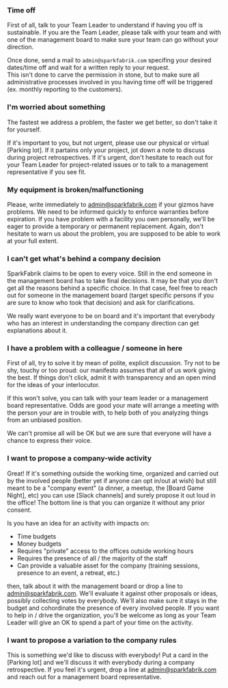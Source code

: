 ### Time off

First of all, talk to your Team Leader to understand if having you off is sustainable.
If you are the Team Leader, please talk with your team and with one of the management board to make sure your team can go without your direction.

Once done, send a mail to `admin@sparkfabrik.com` specifing your desired dates/time off and wait for a written reply to your request.  
This isn't done to carve the permission in stone, but to make sure all administrative processes involved in you having time off will be triggered (ex. monthly reporting to the customers).

### I'm worried about something

The fastest we address a problem, the faster we get better, so don't take it for yourself.

If it's important to you, but not urgent, please use our physical or virtual [Parking lot]. If it partains only your project, jot down a note to discuss during project retrospectives.
If it's urgent, don't hesitate to reach out for your Team Leader for project-related issues or to talk to a management representative if you see fit.


### My equipment is broken/malfunctioning

Please, write immediately to admin@sparkfabrik.com if your gizmos have problems. We need to be informed quickly to enforce warranties before expiration.
If you have problem with a facility you own personally, we'll be eager to provide a temporary or permanent replacement. Again, don't hesitate to warn us about the problem, you are supposed to be able to work at your full extent.

### I can't get what's behind a company decision

SparkFabrik claims to be open to every voice. Still in the end someone in the management board has to take final decisions. It may be that you don't get all the reasons behind a specific choice. In that case, feel free to reach out for someone in the management board (target specific persons if you are sure to know who took that decision) and ask for clarifications.

We really want everyone to be on board and it's important that everybody who has an interest in understanding the company direction can get explanations about it.

### I have a problem with a colleague / someone in here

First of all, try to solve it by mean of polite, explicit discussion. Try not to be shy, touchy or too proud: our manifesto assumes that all of us work giving the best. If things don't click, admit it with transparency and an open mind for the ideas of your interlocutor.

If this won't solve, you can talk with your team leader or a management board representative. Odds are good your mate will arrange a meeting with the person your are in trouble with, to help both of you analyzing things from an unbiased position.

We can't promise all will be OK but we are sure that everyone will have a chance to express their voice.

### I want to propose a company-wide activity

Great! If it's something outside the working time, organized and carried out by the involved people (better yet if anyone can opt in/out at wish) but still meant to be a "company event" (a dinner, a meetup, the [Board Game Night], etc) you can use [Slack channels] and surely propose it out loud in the office! The bottom line is that you can organize it without any prior consent.

Is you have an idea for an activity with impacts on:

* Time budgets
* Money budgets
* Requires "private" access to the offices outside working hours
* Requires the presence of all / the majority of the staff
* Can provide a valuable asset for the company (training sessions, presence to an event, a retreat, etc.)

then, talk about it with the management board or drop a line to admin@sparkfabrik.com. We'll evaluate it against other proposals or ideas, possibly collecting votes by everybody. We'll also make sure it stays in the budget and cohordinate the presence of every involved people. If you want to help in / drive the organization, you'll be welcome as long as your Team Leader will give an OK to spend a part of your time on the activity.

### I want to propose a variation to the company rules

This is something we'd like to discuss with everybody! Put a card in the [Parking lot] and we'll discuss it with everybody during a company retrospective. If you feel it's urgent, drop a line at admin@sparkfabrik.com and reach out for a management board representative.

